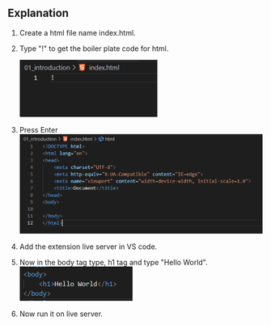 ## Explanation

1. Create a html file name index.html.
2. Type "!" to get the boiler plate code for html.
   
   ![plot](1.PNG)

3. Press Enter
   ![plot](2_boilerplate.PNG)
4. Add the extension live server in VS code.
5. Now in the body tag type, h1 tag and type "Hello World".
   ![plot](3.helloworld.PNG)
6. Now run it on live server.